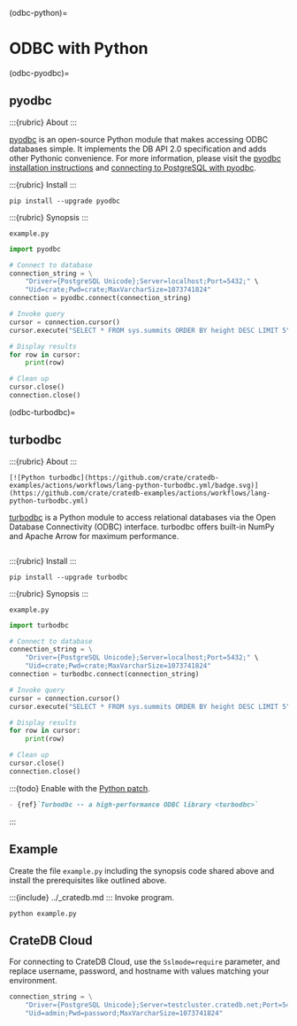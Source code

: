 (odbc-python)=

# ODBC with Python

(odbc-pyodbc)=

## pyodbc

:::{rubric} About
:::

[pyodbc] is an open-source Python module that makes accessing ODBC databases
simple. It implements the DB API 2.0 specification and adds other Pythonic
convenience. For more information, please visit the
[pyodbc installation instructions] and [connecting to PostgreSQL with pyodbc].

:::{rubric} Install
:::

```shell
pip install --upgrade pyodbc
```

:::{rubric} Synopsis
:::

`example.py`
```python
import pyodbc

# Connect to database
connection_string = \
    "Driver={PostgreSQL Unicode};Server=localhost;Port=5432;" \
    "Uid=crate;Pwd=crate;MaxVarcharSize=1073741824"
connection = pyodbc.connect(connection_string)

# Invoke query
cursor = connection.cursor()
cursor.execute("SELECT * FROM sys.summits ORDER BY height DESC LIMIT 5")

# Display results
for row in cursor:
    print(row)

# Clean up
cursor.close()
connection.close()
```

(odbc-turbodbc)=

## turbodbc

:::{rubric} About
:::

```{div} .float-right .text-right
[![Python turbodbc](https://github.com/crate/cratedb-examples/actions/workflows/lang-python-turbodbc.yml/badge.svg)](https://github.com/crate/cratedb-examples/actions/workflows/lang-python-turbodbc.yml)
```

[turbodbc] is a Python module to access relational databases via the Open
Database Connectivity (ODBC) interface. turbodbc offers built-in NumPy and
Apache Arrow for maximum performance.

```{div} .clearfix
```

:::{rubric} Install
:::

```shell
pip install --upgrade turbodbc
```

:::{rubric} Synopsis
:::

`example.py`
```python
import turbodbc

# Connect to database
connection_string = \
    "Driver={PostgreSQL Unicode};Server=localhost;Port=5432;" \
    "Uid=crate;Pwd=crate;MaxVarcharSize=1073741824"
connection = turbodbc.connect(connection_string)

# Invoke query
cursor = connection.cursor()
cursor.execute("SELECT * FROM sys.summits ORDER BY height DESC LIMIT 5")

# Display results
for row in cursor:
    print(row)

# Clean up
cursor.close()
connection.close()
```

:::{todo}
Enable with the [Python patch](https://github.com/crate/cratedb-guide/pull/403).
```md
- {ref}`Turbodbc -- a high-performance ODBC library <turbodbc>`
```
:::

## Example

Create the file `example.py` including the synopsis code shared above and
install the prerequisites like outlined above.

:::{include} ../_cratedb.md
:::
Invoke program.
```shell
python example.py
```

## CrateDB Cloud

For connecting to CrateDB Cloud, use the `Sslmode=require` parameter,
and replace username, password, and hostname with values matching
your environment.
```python
connection_string = \
    "Driver={PostgreSQL Unicode};Server=testcluster.cratedb.net;Port=5432;" \
    "Uid=admin;Pwd=password;MaxVarcharSize=1073741824"
```



[connecting to PostgreSQL with pyodbc]: https://github.com/mkleehammer/pyodbc/wiki/Connecting-to-PostgreSQL
[pyodbc]: https://github.com/mkleehammer/pyodbc
[pyodbc installation instructions]: https://github.com/mkleehammer/pyodbc/wiki/Install
[turbodbc]: https://turbodbc.readthedocs.io/
